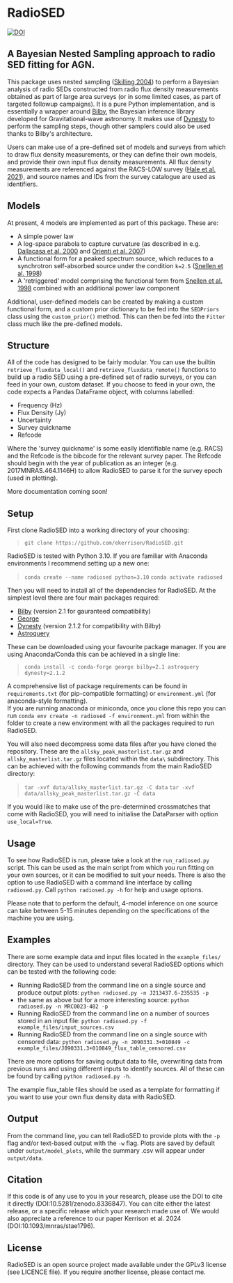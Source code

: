 # RadioSED

[![DOI](https://zenodo.org/badge/682385260.svg)](https://zenodo.org/badge/latestdoi/682385260)

## A Bayesian Nested Sampling approach to radio SED fitting for AGN.

This package uses nested sampling ([Skilling 2004](https://doi.org/10.1063/1.1835238)) to perform a Bayesian analysis of radio SEDs constructed from radio flux density measurements
obtained as part of large area surveys (or in some limited cases, as part of targeted followup campaigns). It is a pure Python implementation, and is essentially a wrapper around [Bilby](https://lscsoft.docs.ligo.org/bilby/#),
 the Bayesian inference library developed for Gravitational-wave astronomy. It makes use of [Dynesty](https://dynesty.readthedocs.io/en/latest/index.html) to perform the sampling steps,
 though other samplers could also be used thanks to Bilby's architecture.

Users can make use of a pre-defined set of models and surveys from which to draw
flux density measurements, or they can define their own models, and provide their own input flux density measurements. All flux density measurements are referenced against the RACS-LOW survey 
([Hale et al. 2021](https://ui.adsabs.harvard.edu/abs/2021PASA...38...58H/abstract)), and source names and IDs from the survey catalogue are used as identifiers.

## Models

At present, 4 models are implemented as part of this package. These are: 
- A simple power law
- A log-space parabola to capture curvature (as described in e.g. [Dallacasa et al. 2000](https://ui.adsabs.harvard.edu/abs/2000A%26A...363..887D/abstract) and [Orienti et al. 2007](https://ui.adsabs.harvard.edu/abs/2007A%26A...461..923O/abstract))
- A functional form for a peaked spectrum source, which reduces to a synchrotron self-absorbed source under the condition `k=2.5` ([Snellen et al. 1998](10.1051/aas:1998281))
- A 'retriggered' model comprising the functional form from [Snellen et al. 1998](10.1051/aas:1998281) combined with an additional power law component

Additional, user-defined models can be created by making a custom functional form, and a custom prior dictionary to be fed into the `SEDPriors` class using the `custom_prior()` method.
This can then be fed into the `Fitter` class much like the pre-defined models.

## Structure

All of the code has designed to be fairly modular. You can use the builtin `retrieve_fluxdata_local()` and `retrieve_fluxdata_remote()` functions to build up a radio SED using a pre-defined set of radio
surveys, or you can feed in your own, custom dataset. If you choose to feed in your own, the code expects a Pandas DataFrame object, with columns labelled: 
- Frequency (Hz)
- Flux Density (Jy)
- Uncertainty
- Survey quickname
- Refcode

Where the 'survey quickname' is some easily identifiable name (e.g. RACS) and the Refcode is the bibcode for the relevant survey paper. The Refcode should begin with the year of publication as an integer (e.g. 2017MNRAS.464.1146H) to allow RadioSED to parse it for the survey epoch (used in plotting).

More documentation coming soon!

## Setup

First clone RadioSED into a working directory of your choosing:
> `git clone https://github.com/ekerrison/RadioSED.git`

RadioSED is tested with Python 3.10. If you are familiar with Anaconda environments I recommend setting up a new one:
> `conda create --name radiosed python=3.10`
> `conda activate radiosed`

Then you will need to install all of the dependencies for RadioSED. At the simplest level there are four main packages required:
- [Bilby](https://lscsoft.docs.ligo.org/bilby/#) (version 2.1 for gauranteed compatibility)
- [George](https://george.readthedocs.io/en/latest/)
- [Dynesty](https://dynesty.readthedocs.io/en/latest/index.html) (version 2.1.2 for compatibility with Bilby)
- [Astroquery](https://astroquery.readthedocs.io/en/latest/)

These can be downloaded using your favourite package manager. If you are using Anaconda/Conda this can be achieved in a single line:
> `conda install -c conda-forge george bilby=2.1 astroquery dynesty=2.1.2`

A comprehensive list of package requirements can be found in `requirements.txt` (for pip-compatible formatting) or `environment.yml` (for anaconda-style formatting).  
If you are running anaconda or miniconda, once you clone this repo you can run `conda env create -n radiosed -f environment.yml` from within the folder to create a new environment
with all the packages required to run RadioSED.

You will also need decompress some data files after you have cloned the repository. These are the `allsky_peak_masterlist.tar.gz` and `allsky_masterlist.tar.gz` files located within the `data\` subdirectory.
This can be achieved with the following commands from the main RadioSED directory:
> `tar -xvf data/allsky_masterlist.tar.gz -C data`
> `tar -xvf data/allsky_peak_masterlist.tar.gz -C data`

If you would like to make use of the pre-determined crossmatches that come with RadioSED, you will need to initialise the DataParser with option `use_local=True`.

## Usage

To see how RadioSED is run, please take a look at the `run_radiosed.py` script. This can be used as the main script from which you run fitting on your own sources, or it can
be modified to suit your needs. There is also the option to use RadioSED with a command line interface by calling `radiosed.py`. Call `python radiosed.py -h` for help and usage options.

Please note that to perform the default, 4-model inference on one source can take between 5-15 minutes depending on the specifications of the machine you are using.

## Examples
There are some example data and input files located in the `example_files/` directory. They can be used to understand several RadioSED options which can be tested with the following code:
- Running RadioSED from the command line on a single source and produce output plots: `python radiosed.py -n J213437.6-235535 -p`
- the same as above but for a more interesting source: `python radiosed.py -n MRC0023-482 -p`
- Running RadioSED from the command line on a number of sources stored in an input file: `python radiosed.py -f example_files/input_sources.csv`
- Running RadioSED from the command line on a single source with censored data: `python radiosed.py -n J090331.3+010849 -c example_files/J090331.3+010849_flux_table_censored.csv`

There are more options for saving output data to file, overwriting data from previous runs and using different inputs to identify sources. All of these can be found by calling `python radiosed.py -h`.

The example flux_table files should be used as a template for formatting if you want to use your own flux density data with RadioSED.

## Output
From the command line, you can tell RadioSED to provide plots with the `-p` flag and/or text-based output with the `-w` flag. Plots are saved by default under `output/model_plots`, while the 
summary .csv will appear under `output/data`.

## Citation

If this code is of any use to you in your research, please use the DOI to cite it directly (DOI:10.5281/zenodo.8336847). You can cite either the latest release, or a specific release which your research made use of. We would also appreciate a reference to our paper Kerrison et al. 2024 (DOI:10.1093/mnras/stae1796).

## License

RadioSED is an open source project made available under the GPLv3 license (see LICENCE file). If you require another license, please contact me.
